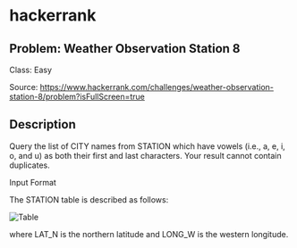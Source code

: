 # hackerrank
## Problem: Weather Observation Station 8
Class: Easy

Source: https://www.hackerrank.com/challenges/weather-observation-station-8/problem?isFullScreen=true

## Description
Query the list of CITY names from STATION which have vowels (i.e., a, e, i, o, and u) as both their first and last characters. Your result cannot contain duplicates.

Input Format

The STATION table is described as follows:

![Table](https://s3.amazonaws.com/hr-challenge-images/9336/1449345840-5f0a551030-Station.jpg)

where LAT_N is the northern latitude and LONG_W is the western longitude.
